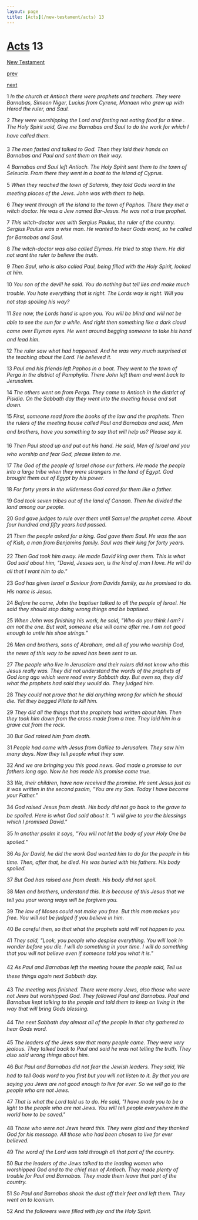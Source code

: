 ```yaml
---
layout: page
title: [Acts](/new-testament/acts) 13
---
```


# [Acts](/new-testament/acts) 13

[New Testament](/new-testament)


[prev](/new-testament/acts/acts-12.html)


[next](/new-testament/acts/acts-14.html)

1 _In the church at Antioch there were prophets and teachers. They were Barnabas, Simeon Niger, Lucius from Cyrene, Manaen who grew up with Herod the ruler, and Saul._

2 _They were worshipping the Lord and fasting not eating food for a time . The Holy Spirit said, Give me Barnabas and Saul to do the work for which I have called them._

3 _The men fasted and talked to God. Then they laid their hands on Barnabas and Paul and sent them on their way._

4 _Barnabas and Saul left Antioch. The Holy Spirit sent them to the town of Seleucia. From there they went in a boat to the island of Cyprus._

5 _When they reached the town of Salamis, they told Gods word in the meeting places of the Jews. John was with them to help._

6 _They went through all the island to the town of Paphos. There they met a witch doctor.  He was a Jew named Bar-Jesus. He was not a true prophet._

7 _This witch-doctor was with Sergius Paulus, the ruler of the country. Sergius Paulus was a wise man. He wanted to hear Gods word, so he called for Barnabas and Saul._

8 _The witch-doctor was also called Elymas. He tried to stop them. He did not want the ruler to believe the truth._

9 _Then Saul, who is also called Paul, being filled with the Holy Spirit, looked at him._

10 _You son of the devil! he said. You do nothing but tell lies and make much trouble. You hate everything that is right. The Lords way is right. Will you not stop spoiling his way?_

11 _See now, the Lords hand is upon you. You will be blind and will not be able to see the sun for a while. And right then something like a dark cloud came over Elymas eyes. He went around begging someone to take his hand and lead him._

12 _The ruler saw what had happened. And he was very much surprised at the teaching about the Lord. He believed it._

13 _Paul and his friends left Paphos in a boat. They went to the town of Perga in the district of Pamphylia. There John left them and went back to Jerusalem._

14 _The others went on from Perga. They came to Antioch in the district of Pisidia. On the Sabbath day they went into the meeting house and sat down._

15 _First, someone read from the books of the law and the prophets. Then the rulers of the meeting house called Paul and Barnabas and said, Men and brothers, have you something to say that will help us? Please say it._

16 _Then Paul stood up and put out his hand. He said, Men of Israel and you who worship and fear God, please listen to me._

17 _The God of the people of Israel chose our fathers. He made the people into a large tribe when they were strangers in the land of Egypt. God brought them out of Egypt by his power._

18 _For forty years in the wilderness God cared for them like a father._

19 _God took seven tribes out of the land of Canaan. Then he divided the land among our people._

20 _God gave judges to rule over them until Samuel the prophet came. About four hundred and fifty years had passed._

21 _Then the people asked for a king. God gave them Saul. He was the son of Kish, a man from Benjamins family. Saul was their king for forty years._

22 _Then God took him away. He made David king over them. This is what God said about him, "David, Jesses son, is the kind of man I love. He will do all that I want him to do."_

23 _God has given Israel a Saviour from Davids family, as he promised to do. His name is Jesus._

24 _Before he came, John the baptiser talked to all the people of Israel. He said they should stop doing wrong things and be baptised._

25 _When John was finishing his work, he said, "Who do you think I am? I am not the one.  But wait, someone else will come after me. I am not good enough to untie his shoe strings."_

26 _Men and brothers, sons of Abraham, and all of you who worship God, the news of this way to be saved has been sent to us._

27 _The people who live in Jerusalem and their rulers did not know who this Jesus really was.  They did not understand the words of the prophets of God long ago which were read every Sabbath day. But even so, they did what the prophets had said they would do.  They judged him._

28 _They could not prove that he did anything wrong for which he should die. Yet they begged Pilate to kill him._

29 _They did all the things that the prophets had written about him. Then they took him down from the cross made from a tree. They laid him in a grave cut from the rock._

30 _But God raised him from death._

31 _People had come with Jesus from Galilee to Jerusalem. They saw him many days. Now they tell people what they saw._

32 _And we are bringing you this good news. God made a promise to our fathers long ago.  Now he has made his promise come true._

33 _We, their children, have now received the promise. He sent Jesus just as it was written in the second psalm, "You are my Son. Today I have become your Father."_

34 _God raised Jesus from death. His body did not go back to the grave to be spoiled. Here is what God said about it. "I will give to you the blessings which I promised David."_

35 _In another psalm it says, "You will not let the body of your Holy One be spoiled."_

36 _As for David, he did the work God wanted him to do for the people in his time. Then,  after that, he died. He was buried with his fathers. His body spoiled._

37 _But God has raised one from death. His body did not spoil._

38 _Men and brothers, understand this. It is because of this Jesus that we tell you your wrong ways will be forgiven you._

39 _The law of Moses could not make you free. But this man makes you free. You will not be judged if you believe in him._

40 _Be careful then, so that what the prophets said will not happen to you._

41 _They said, "Look, you people who despise everything. You will look in wonder before you die. I will do something in your time. I will do something that you will not believe even if someone told you what it is." _

42 _As Paul and Barnabas left the meeting house the people said, Tell us these things again next Sabbath day._

43 _The meeting was finished. There were many Jews, also those who were not Jews but worshipped God. They followed Paul and Barnabas. Paul and Barnabus kept talking to the people and told them to keep on living in the way that will bring Gods blessing._

44 _The next Sabbath day almost all of the people in that city gathered to hear Gods word._

45 _The leaders of the Jews saw that many people came. They were very jealous. They talked back to Paul and said he was not telling the truth. They also said wrong things about him._

46 _But Paul and Barnabas did not fear the Jewish leaders. They said, We had to tell Gods word to you first but you will not listen to it. By that you are saying you Jews are not good enough to live for ever. So we will go to the people who are not Jews._

47 _That is what the Lord told us to do. He said, "I have made you to be a light to the people who are not Jews. You will tell people everywhere in the world how to be saved." _

48 _Those who were not Jews heard this. They were glad and they thanked God for his message. All those who had been chosen to live for ever believed._

49 _The word of the Lord was told through all that part of the country._

50 _But the leaders of the Jews talked to the leading women who worshipped God and to the chief men of Antioch. They made plenty of trouble for Paul and Barnabas. They made them leave that part of the country._

51 _So Paul and Barnabas shook the dust off their feet and left them. They went on to Iconium._

52 _And the followers were filled with joy and the Holy Spirit._

